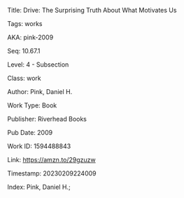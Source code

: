 Title:  Drive: The Surprising Truth About What Motivates Us

Tags:   works

AKA:    pink-2009

Seq:    10.67.1

Level:  4 - Subsection

Class:  work

Author: Pink, Daniel H.

Work Type: Book

Publisher: Riverhead Books

Pub Date: 2009

Work ID: 1594488843

Link:   https://amzn.to/29gzuzw

Timestamp: 20230209224009

Index:  Pink, Daniel H.; 
